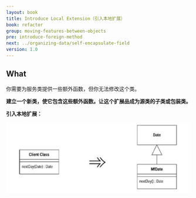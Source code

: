 ```yaml
---
layout: book
title: Introduce Local Extension（引入本地扩展）
book: refactor
group: moving-features-between-objects
pre: introduce-foreign-method
next: ../organizing-data/self-encapsulate-field
version: 1.0
---
```



## What

你需要为服务类提供一些额外函数，但你无法修改这个类。

**建立一个新类，使它包含这些额外函数。让这个扩展品成为源类的子类或包装类。**


**引入本地扩展：**

![Introduce Local Extension](../images/introduce-local-extension.png)